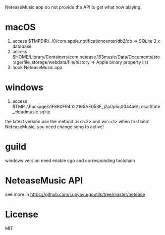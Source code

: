 NeteaseMusic.app do not provide the API to get what now playing.  

# macOS
1.  access $TMPDIR/../0/com.apple.notificationcenter/db2/db => SQLite 3.x database
2.  access $HOME/Library/Containers/com.netease.163music/Data/Documents/storage/file_storage/webdata/file/history => Apple binary property list
3.  hook NeteaseMusic.app

# windows
1. access $TMP\..\Packages\1F8B0F94.122165AE053F_j2p0p5q0044a6\LocalState\_cloudmusic.sqlite

the latest version use the method osx:<2> and win:<1>
when first boot NeteaseMusic, you need change song to active!

# guild
windows version need enable cgo and corresponding toolchain

# NeteaseMusic API
see more in https://github.com/Luoyayu/goutils/tree/master/netease

# License
MIT
